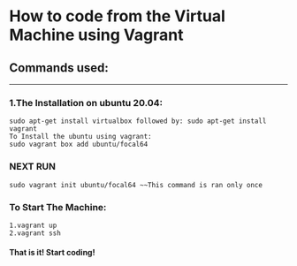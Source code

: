 # How to code from the Virtual Machine using Vagrant

## Commands used:
---
### 1.The Installation on ubuntu 20.04:
```
sudo apt-get install virtualbox followed by: sudo apt-get install vagrant
To Install the ubuntu using vagrant:
sudo vagrant box add ubuntu/focal64
```
### NEXT RUN
```
sudo vagrant init ubuntu/focal64 ~~This command is ran only once
```

### To Start The Machine:
```
1.vagrant up
2.vagrant ssh
```

#### That is it! Start coding!
